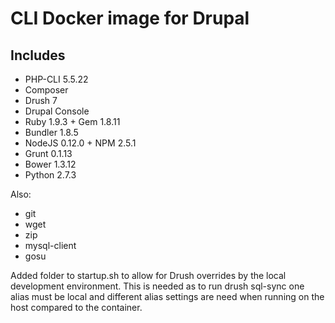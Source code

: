# CLI Docker image for Drupal

## Includes

- PHP-CLI 5.5.22
- Composer
- Drush 7
- Drupal Console
- Ruby 1.9.3 + Gem 1.8.11
- Bundler 1.8.5
- NodeJS 0.12.0 + NPM 2.5.1
- Grunt 0.1.13
- Bower 1.3.12
- Python 2.7.3

Also:

- git
- wget
- zip
- mysql-client
- gosu

Added folder to startup.sh to allow for Drush overrides by the local development environment. This is needed as to run drush sql-sync one alias must be local and different alias settings are need when running on the host compared to the container.
